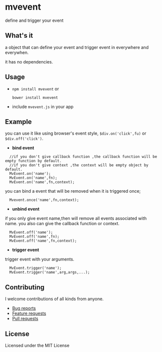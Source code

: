 # mvevent

define and trigger your event 

## What's it

a object that can define your event and trigger event in everywhere and everywhen.

it has no dependencies.

## Usage

* `npm install mvevent` or 

  `bower install mvevent `

* include `mvevent.js` in your app

## Example

you can use it like using browser's event style, `$div.on('click',fu)` or `$div.off('click')`.

* **bind event**

```
  //if you don't give callback function ,the callback function will be empty function by default.
  //if you don't give context ,the context will be empty object by default.
  MvEvent.on('name');
  MvEvent.on('name',fn);
  MvEvent.on('name',fn,context);
```
you can bind a event that will be removed when it is triggered once;
```
  Mvevent.once('name',fn,context);
```

*  **unbind event**

if you only give event name,then will remove all events associated with name.
you also can give the callback function or context.

```
  MvEvent.off('name');
  MvEvent.off('name',fn);
  MvEvent.off('name',fn,context);
```

*  **trigger event**

trigger event with your arguments.

```
  MvEvent.trigger('name');
  MvEvent.trigger('name',arg,args,...);
```

## Contributing
I welcome contributions of all kinds from anyone.
* [Bug reports](https://github.com/snayan/mvevent/issues) 
* [Feature requests](https://github.com/snayan/mvevent/issues)
* [Pull requests](https://github.com/snayan/mvevent/pulls)

## License
Licensed under the MIT License


